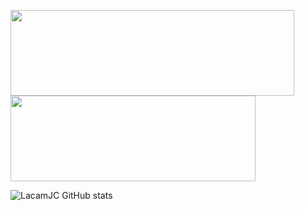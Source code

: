 



<img width="454px" height="137px" src="https://github-readme-stats.vercel.app/api?username=LacamJC&hide_title=true&hide_border=true&show_icons=true&include_all_commits=true&count_private=true&line_height=21&theme=holi" /><img width="392px" height="137px" src="https://github-readme-stats.vercel.app/api/top-langs/?username=LacamJC&hide=html&hide_title=true&hide_border=true&layout=compact&langs_count=8&theme=holi&card_width=382px" />


![LacamJC GitHub stats](https://github-readme-stats.vercel.app/api?username=LacamJC&show_icons=true&theme=radical)

